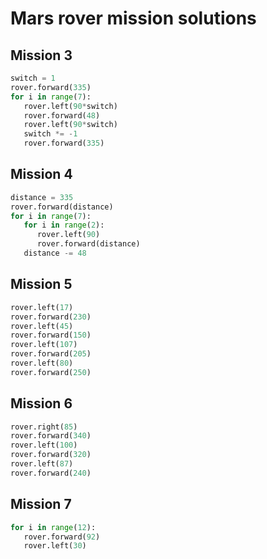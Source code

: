 # Mars rover mission solutions

## Mission 3
```py
switch = 1
rover.forward(335)
for i in range(7):
   rover.left(90*switch)
   rover.forward(48)
   rover.left(90*switch)
   switch *= -1
   rover.forward(335)
```

## Mission 4
```py
distance = 335
rover.forward(distance)
for i in range(7):
   for i in range(2):
      rover.left(90)
      rover.forward(distance)
   distance -= 48
```

## Mission 5
```py
rover.left(17)
rover.forward(230)
rover.left(45)
rover.forward(150)
rover.left(107)
rover.forward(205)
rover.left(80)
rover.forward(250)
```

## Mission 6
```py
rover.right(85)
rover.forward(340)
rover.left(100)
rover.forward(320)
rover.left(87)
rover.forward(240)
```

## Mission 7
```py
for i in range(12):
   rover.forward(92)
   rover.left(30)
```